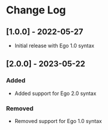 # Change Log

## [1.0.0] - 2022-05-27

- Initial release with Ego 1.0 syntax

## [2.0.0] - 2023-05-22

### Added

- Added support for Ego 2.0 syntax

### Removed

- Removed support for Ego 1.0 syntax
